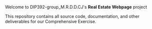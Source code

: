 Welcome to DIP392-group_M.R.D.D.CJ's  **Real Estate Webpage** project 

This repository contains all source code, documentation, and other deliverables for our Comprehensive Exercise.
